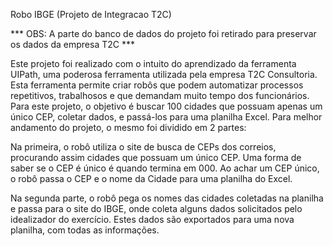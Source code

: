 Robo IBGE (Projeto de Integracao T2C)

*** OBS: A parte do banco de dados do projeto foi retirado para preservar os dados da empresa T2C ***

Este projeto foi realizado com o intuito do aprendizado da ferramenta UIPath, uma poderosa ferramenta utilizada pela empresa T2C Consultoria.
Esta ferramenta permite criar robôs que podem automatizar processos repetitivos, trabalhosos e que demandam muito tempo dos funcionários. 
Para este projeto, o objetivo é buscar 100 cidades que possuam apenas um único CEP, coletar dados, e passá-los para uma planilha Excel.
Para melhor andamento do projeto, o mesmo foi dividido em 2 partes:

Na primeira, o robô utiliza o site de busca de CEPs dos correios, procurando assim cidades que possuam um único CEP. Uma forma de saber se o CEP é único é quando termina em 000.
Ao achar um CEP único, o robô passa o CEP e o nome da Cidade para uma planilha do Excel.

Na segunda parte, o robô pega os nomes das cidades coletadas na planilha e passa para o site do IBGE, onde coleta alguns dados solicitados pelo idealizador do exercício.
Estes dados são exportados para uma nova planilha, com todas as informações.

